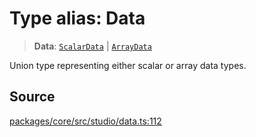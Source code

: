 # Type alias: Data

> **Data**: [`ScalarData`](ScalarData.md) \| [`ArrayData`](ArrayData.md)

Union type representing either scalar or array data types.

## Source

[packages/core/src/studio/data.ts:112](https://github.com/VictorS67/encre/blob/c09849eb59af073bf23be826a912f2ba4f635f93/packages/core/src/studio/data.ts#L112)
